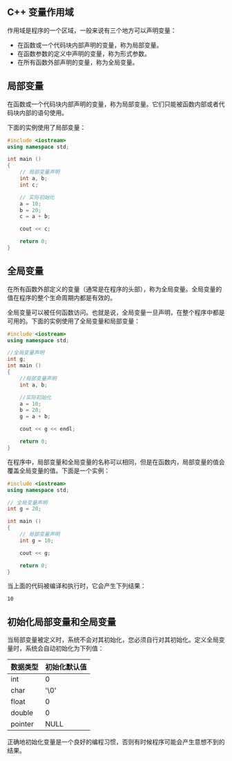 ## C++ 变量作用域

作用域是程序的一个区域，一般来说有三个地方可以声明变量：

* 在函数或一个代码块内部声明的变量，称为局部变量。
* 在函数参数的定义中声明的变量，称为形式参数。
* 在所有函数外部声明的变量，称为全局变量。

## 局部变量

在函数或一个代码块内部声明的变量，称为局部变量。它们只能被函数内部或者代码块内部的语句使用。

下面的实例使用了局部变量：

```c++
#include <iostream>
using namespace std;

int main ()
{
    // 局部变量声明
    int a, b;
    int c;

    // 实际初始化
    a = 10;
    b = 20;
    c = a + b;

    cout << c;

    return 0;
}
```

## 全局变量

在所有函数外部定义的变量（通常是在程序的头部），称为全局变量。全局变量的值在程序的整个生命周期内都是有效的。

全局变量可以被任何函数访问。也就是说，全局变量一旦声明，在整个程序中都是可用的。下面的实例使用了全局变量和局部变量：

```c++
#include <iostream>
using namespace std;

//全局变量声明
int g;
int main ()
{
    //局部变量声明
    int a, b;

    //实际初始化
    a = 10;
    b = 20;
    g = a + b;

    cout << g << endl;

    return 0;
}
```

在程序中，局部变量和全局变量的名称可以相同，但是在函数内，局部变量的值会覆盖全局变量的值。下面是一个实例：

```c++
#include <iostream>
using namespace std;

// 全局变量声明
int g = 20;

int main ()
{
    // 局部变量声明
    int g = 10;

    cout << g;

    return 0;
}
```

当上面的代码被编译和执行时，它会产生下列结果：

```text
10
```

## 初始化局部变量和全局变量

当局部变量被定义时，系统不会对其初始化，您必须自行对其初始化。定义全局变量时，系统会自动初始化为下列值：

数据类型|初始化默认值
----|----
int | 0
char| '\0'
float| 0
double| 0
pointer| NULL

正确地初始化变量是一个良好的编程习惯，否则有时候程序可能会产生意想不到的结果。
